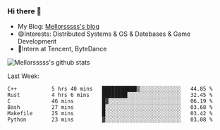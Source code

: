 ### Hi there 👋

- My Blog: [Mellorsssss's blog](https://mellorsssss.com/)
- 😄Interests: Distributed Systems & OS & Datebases & Game Development
- 🤔Intern at Tencent, ByteDance


![Mellorsssss's github stats](https://github-readme-stats.vercel.app/api?username=Mellorsssss&show_icons=true&theme=radical)

<!-- ![Top Langs](https://github-readme-stats.vercel.app/api/top-langs/?username=anuraghazra&hide=javascript,html,typescript,css,glsl) -->

<!--
**Mellorsssss/Mellorsssss** is a ✨ _special_ ✨ repository because its `README.md` (this file) appears on your GitHub profile.

Here are some ideas to get you started:

- 🔭 I’m currently working on ...
- 🌱 I’m currently learning ...
- 👯 I’m looking to collaborate on ...
- 🤔 I’m looking for help with ...
- 💬 Ask me about ...
- 📫 How to reach me: ...
- 😄 Pronouns: ...
- ⚡ Fun fact: ...
-->

Last Week:
<!--START_SECTION:waka-->

```text
C++           5 hrs 40 mins   ███████████▒░░░░░░░░░░░░░   44.85 %
Rust          4 hrs 6 mins    ████████░░░░░░░░░░░░░░░░░   32.45 %
C             46 mins         █▓░░░░░░░░░░░░░░░░░░░░░░░   06.19 %
Bash          27 mins         █░░░░░░░░░░░░░░░░░░░░░░░░   03.68 %
Makefile      25 mins         █░░░░░░░░░░░░░░░░░░░░░░░░   03.42 %
Python        23 mins         ▓░░░░░░░░░░░░░░░░░░░░░░░░   03.08 %
```

<!--END_SECTION:waka-->

